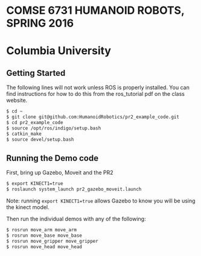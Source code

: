 # COMSE 6731 HUMANOID ROBOTS, SPRING 2016
# Columbia University


## Getting Started

The following lines will not work unless ROS is properly installed.  You can find instructions for how to do this from the ros_tutorial pdf on the class website.

```bash
$ cd ~
$ git clone git@github.com:HumanoidRobotics/pr2_example_code.git
$ cd pr2_example_code
$ source /opt/ros/indigo/setup.bash
$ catkin_make
$ source devel/setup.bash
```

## Running the Demo code
First, bring up Gazebo, Moveit and the PR2
```bash
$ export KINECT1=true
$ roslaunch system_launch pr2_gazebo_moveit.launch
```
Note: running `export KINECT1=true` allows Gazebo to know you will be using the kinect model.

Then run the individual demos with any of the following:
```bash
$ rosrun move_arm move_arm
$ rosrun move_base move_base
$ rosrun move_gripper move_gripper
$ rosrun move_head move_head
```
